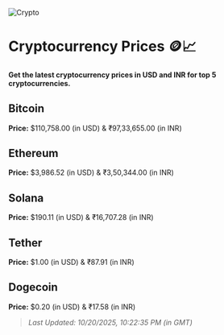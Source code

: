 
![Crypto](https://www.techguide.com.au/wp-content/uploads/2020/11/crypto3.jpeg)

# Cryptocurrency Prices 🪙📈

#### Get the latest cryptocurrency prices in USD and INR for top 5 cryptocurrencies.

## Bitcoin

**Price:** $110,758.00 (in USD) & ₹97,33,655.00 (in INR)

## Ethereum

**Price:** $3,986.52 (in USD) & ₹3,50,344.00 (in INR)

## Solana

**Price:** $190.11 (in USD) & ₹16,707.28 (in INR)

## Tether

**Price:** $1.00 (in USD) & ₹87.91 (in INR)

## Dogecoin

**Price:** $0.20 (in USD) & ₹17.58 (in INR)

> _Last Updated: 10/20/2025, 10:22:35 PM (in GMT)_
